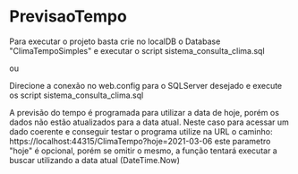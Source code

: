 # PrevisaoTempo

Para executar o projeto basta crie no localDB o Database "ClimaTempoSimples" e executar o script sistema_consulta_clima.sql

ou

Direcione a conexão no web.config para o SQLServer desejado e execute os script sistema_consulta_clima.sql

A previsão do tempo é programada para utilizar a data de hoje, porém os dados não estão atualizados para a data atual. Neste caso para acessar um dado coerente e conseguir testar o programa utilize na URL o caminho: https://localhost:44315/ClimaTempo?hoje=2021-03-06 este parametro "hoje" é opcional, porém se omitir o mesmo, a função tentará executar a buscar utilizando a data atual (DateTime.Now)

